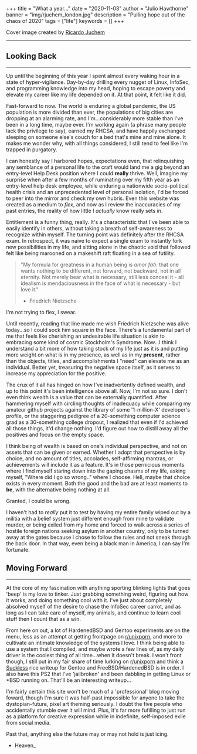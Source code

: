 +++
title = "What a year..."
date = "2020-11-03"
author = "Julio Hawthorne"
banner = "img/rjuchem_london.jpg"
description = "Pulling hope out of the chaos of 2020"
tags = ["life"]
keywords = []
+++

Cover image created by [Ricardo Juchem](https://twitter.com/ricardojuchem)

---

## Looking Back
---

Up until the beginning of this year I spent almost every waking hour in a state of hyper-vigilance. Day-by-day drilling every nugget of Linux, InfoSec, and programming knowledge into my head, hoping to escape poverty and elevate my career like my life depended on it. At that point, it felt like it did.

Fast-forward to now. The world is enduring a global pandemic, the US population is more divided than ever, the populations of big cities are dropping at an alarming rate, and I'm...considerably more stable than I've been in a long time, maybe ever. I'm working again (a phrase many people lack the privilege to say), earned my RHCSA, and have happily exchanged sleeping on someone else's couch for a bed that's mine and mine alone. It makes me wonder why, with all things considered, I still tend to feel like I'm trapped in purgatory.

I can honestly say I harbored hopes, expectations even, that relinquishing any semblance of a personal life to the craft would land me a gig beyond an entry-level Help Desk position where I could **really** thrive. Well, imagine my surprise when after a few months of ruminating over my fifth year as an entry-level help desk employee, while enduring a nationwide socio-political health crisis and an unprecedented level of personal isolation, I'd be forced to peer into the mirror and check my own hubris. Even this website was created as a medium to *flex*, and now as I review the inaccuracies of my past entries, the reality of how little I *actually* know really sets in.

Entitlement is a funny thing, really. It's a characteristic that I've been able to easily identify in others, without taking a breath of self-awareness to recognize within myself. The turning point was definitely after the RHCSA exam. In retrospect, it was naive to expect a single exam to instantly fork new possibilities in my life, and sitting alone in the chaotic void that followed felt like being marooned on a makeshift raft floating in a sea of futility.

> "My formula for greatness in a human being is *amor fati*: that one wants nothing to be different, not forward, not backward, not in all eternity. Not merely bear what is necessary, still less conceal it - all idealism is mendaciousness in the face of what is necessary - but love it."
> - Friedrich Nietzsche

I'm not trying to flex, I swear.

Until recently, reading that line made me wish Friedrich Nietzsche was alive today...so I could sock him square in the face. There's a fundamental part of me that feels like cherishing an undesirable life situation is akin to embracing some kind of cosmic Stockholm's Syndrome. Now...I think I understand a bit more of how taking stock of my life just as it is and putting more weight on what is in my presence, as well as in my **present**, rather than the objects, titles, and accomplishments I "need" can elevate me as an individual. Better yet, treasuring the negative space itself, as it serves to increase my appreciation for the positive.

The crux of it all has hinged on how I've inadvertently defined wealth, and up to this point it's been intelligence above all. Now, I'm not so sure. I don't even think wealth is a value that can be externally quantified. After hammering myself with circling thoughts of inadequacy while comparing my amateur github projects against the library of some '1-million-X' developer's profile, or the staggering pedigree of a 20-something computer science grad as a 30-something college dropout, I realized that even if I'd achieved all those things, it'd change nothing. I'd figure out how to distill away all the positives and focus on the empty space.

I think being of wealth is based on one's individual perspective, and not on assets that can be given or earned. Whether I adopt that perspective is by choice, and no amount of titles, accolades, self-affirming mantras, or achievements will include it as a feature. It's in those pernicious moments where I find myself staring down into the gaping chasms of my life, asking myself, "Where did I go so wrong.." where I choose. Hell, maybe that choice exists in every moment. Both the good and the bad are at least moments to **be**, with the alternative being nothing at all.

Granted, I could be wrong.

I haven't had to *really* put it to test by having my entire family wiped out by a militia with a belief system just different enough from mine to validate murder, or being exiled from my home and forced to walk across a series of hostile foreign nations seeking asylum in another country, only to be turned away at the gates because I chose to follow the rules and not sneak through the back door. In that way, even being a black man in America, I can say I'm fortunate.



## Moving Forward
---
At the core of my fascination with anything sporting blinking lights that goes 'beep' is my love to tinker. Just grabbing something weird, figuring out how it works, and doing something cool with it. I've just about completely absolved myself of the desire to chase the InfoSec career carrot, and as long as I can take care of myself, my animals, and continue to learn cool stuff then I count that as a win. 

From here on out, a lot of HardenedBSD and Gentoo experiments are on the menu, less as an attempt at getting frontpage on [r/unixporn](https://reddit.com/r/unixporn/), and more to cultivate an intimate knowledge of the systems I love. I think being able to use a system that I compiled, and maybe wrote a few lines of, as my daily driver is the coolest thing of all time...when it doesn't break. I won't front though, I still put in my fair share of time lurking on [r/unixporn](https://reddit.com/r/unixporn/) and think a [Suckless](http://suckless.org) rice writeup for Gentoo and FreeBSD/HardenedBSD is in order. I also have this PS2 that I've 'jailbroken' and been dabbling in getting Linux or \*BSD running on. That'll be an interesting writeup...

I'm fairly certain this site won't be much of a 'professional' blog moving foward, though I'm sure it was half-past impossible for anyone to take the dystopian-future, pixel art theming seriously. I doubt the five people who accidentally stumble over it will mind. Plus, it's far more fufilling to just run as a platform for creative expression while in indefinite, self-imposed exile from social media.

Past that, anything else the future may or may not hold is just icing.


- Heaven_

